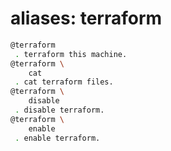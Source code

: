 # aliases: terraform

```bash
@terraform
 . terraform this machine.
@terraform \
	cat
 . cat terraform files.
@terraform \
	disable
 . disable terraform.
@terraform \
	enable
 . enable terraform.
```
